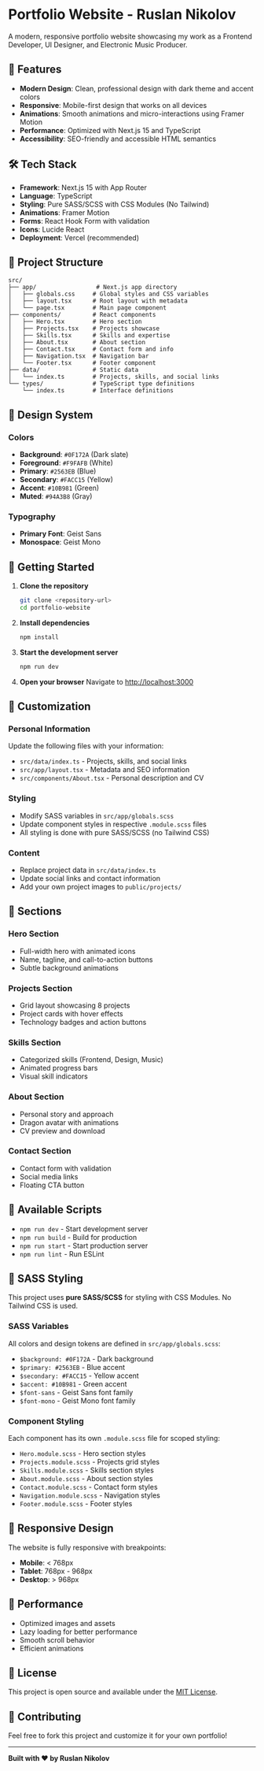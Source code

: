 # Portfolio Website - Ruslan Nikolov

A modern, responsive portfolio website showcasing my work as a Frontend Developer, UI Designer, and Electronic Music Producer.

## 🚀 Features

- **Modern Design**: Clean, professional design with dark theme and accent colors
- **Responsive**: Mobile-first design that works on all devices
- **Animations**: Smooth animations and micro-interactions using Framer Motion
- **Performance**: Optimized with Next.js 15 and TypeScript
- **Accessibility**: SEO-friendly and accessible HTML semantics

## 🛠️ Tech Stack

- **Framework**: Next.js 15 with App Router
- **Language**: TypeScript
- **Styling**: Pure SASS/SCSS with CSS Modules (No Tailwind)
- **Animations**: Framer Motion
- **Forms**: React Hook Form with validation
- **Icons**: Lucide React
- **Deployment**: Vercel (recommended)

## 📁 Project Structure

```
src/
├── app/                 # Next.js app directory
│   ├── globals.css     # Global styles and CSS variables
│   ├── layout.tsx      # Root layout with metadata
│   └── page.tsx        # Main page component
├── components/         # React components
│   ├── Hero.tsx        # Hero section
│   ├── Projects.tsx    # Projects showcase
│   ├── Skills.tsx      # Skills and expertise
│   ├── About.tsx       # About section
│   ├── Contact.tsx     # Contact form and info
│   ├── Navigation.tsx  # Navigation bar
│   └── Footer.tsx      # Footer component
├── data/               # Static data
│   └── index.ts        # Projects, skills, and social links
└── types/              # TypeScript type definitions
    └── index.ts        # Interface definitions
```

## 🎨 Design System

### Colors
- **Background**: `#0F172A` (Dark slate)
- **Foreground**: `#F9FAFB` (White)
- **Primary**: `#2563EB` (Blue)
- **Secondary**: `#FACC15` (Yellow)
- **Accent**: `#10B981` (Green)
- **Muted**: `#94A3B8` (Gray)

### Typography
- **Primary Font**: Geist Sans
- **Monospace**: Geist Mono

## 🚀 Getting Started

1. **Clone the repository**
   ```bash
   git clone <repository-url>
   cd portfolio-website
   ```

2. **Install dependencies**
   ```bash
   npm install
   ```

3. **Start the development server**
   ```bash
   npm run dev
   ```

4. **Open your browser**
   Navigate to [http://localhost:3000](http://localhost:3000)

## 📝 Customization

### Personal Information
Update the following files with your information:
- `src/data/index.ts` - Projects, skills, and social links
- `src/app/layout.tsx` - Metadata and SEO information
- `src/components/About.tsx` - Personal description and CV

### Styling
- Modify SASS variables in `src/app/globals.scss`
- Update component styles in respective `.module.scss` files
- All styling is done with pure SASS/SCSS (no Tailwind CSS)

### Content
- Replace project data in `src/data/index.ts`
- Update social links and contact information
- Add your own project images to `public/projects/`

## 🎵 Sections

### Hero Section
- Full-width hero with animated icons
- Name, tagline, and call-to-action buttons
- Subtle background animations

### Projects Section
- Grid layout showcasing 8 projects
- Project cards with hover effects
- Technology badges and action buttons

### Skills Section
- Categorized skills (Frontend, Design, Music)
- Animated progress bars
- Visual skill indicators

### About Section
- Personal story and approach
- Dragon avatar with animations
- CV preview and download

### Contact Section
- Contact form with validation
- Social media links
- Floating CTA button

## 🔧 Available Scripts

- `npm run dev` - Start development server
- `npm run build` - Build for production
- `npm run start` - Start production server
- `npm run lint` - Run ESLint

## 🎨 SASS Styling

This project uses **pure SASS/SCSS** for styling with CSS Modules. No Tailwind CSS is used.

### SASS Variables
All colors and design tokens are defined in `src/app/globals.scss`:
- `$background: #0F172A` - Dark background
- `$primary: #2563EB` - Blue accent
- `$secondary: #FACC15` - Yellow accent  
- `$accent: #10B981` - Green accent
- `$font-sans` - Geist Sans font family
- `$font-mono` - Geist Mono font family

### Component Styling
Each component has its own `.module.scss` file for scoped styling:
- `Hero.module.scss` - Hero section styles
- `Projects.module.scss` - Projects grid styles
- `Skills.module.scss` - Skills section styles
- `About.module.scss` - About section styles
- `Contact.module.scss` - Contact form styles
- `Navigation.module.scss` - Navigation styles
- `Footer.module.scss` - Footer styles

## 📱 Responsive Design

The website is fully responsive with breakpoints:
- **Mobile**: < 768px
- **Tablet**: 768px - 968px
- **Desktop**: > 968px

## 🎯 Performance

- Optimized images and assets
- Lazy loading for better performance
- Smooth scroll behavior
- Efficient animations

## 📄 License

This project is open source and available under the [MIT License](LICENSE).

## 🤝 Contributing

Feel free to fork this project and customize it for your own portfolio!

---

**Built with ❤️ by Ruslan Nikolov**